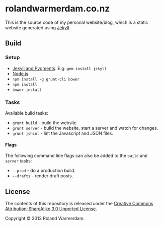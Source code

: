 rolandwarmerdam.co.nz
=====================

This is the source code of my personal website/blog, which is a static website generated using [Jekyll][].


Build
-----

### Setup ###

 * [Jekyll and Pygments][jekyll-install]. E.g: `gem install jekyll`
 * [Node.js][]
 * `npm install -g grunt-cli bower`
 * `npm install`
 * `bower install`

### Tasks ###

Available build tasks:

 * `grunt build` - build the website.
 * `grunt server` - build the website, start a server and watch for changes.
 * `grunt jshint` - lint the Javascript and JSON files.

#### Flags ####

The following command line flags can also be added to the `build` and `server` tasks:

 * `--prod` - do a production build.
 * `--drafts` - render draft posts.


License
-------
The contents of this repository is released under the [Creative Commons Attribution-ShareAlike 3.0 Unported License][license].

Copyright © 2013 Roland Warmerdam.


[jekyll]: https://github.com/mojombo/jekyll
[jekyll-install]: https://github.com/mojombo/jekyll/wiki/Install
[node.js]: http://nodejs.org/
[license]: http://creativecommons.org/licenses/by-sa/3.0/
